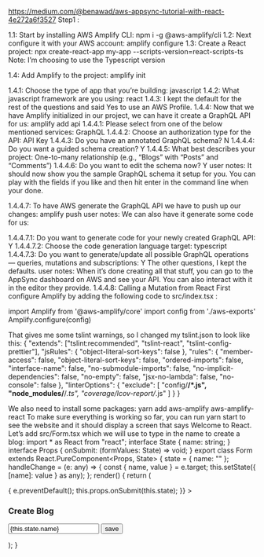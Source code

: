 https://medium.com/@benawad/aws-appsync-tutorial-with-react-4e272a6f3527
Step1 : 

1.1: Start by installing AWS Amplify CLI:
        npm i -g @aws-amplify/cli
1.2: Next configure it with your AWS account:
        amplify configure
1.3: Create a React project:
        npx create-react-app my-app --scripts-version=react-scripts-ts
Note:   I’m choosing to use the Typescript version

1.4: Add Amplify to the project:
        amplify init

1.4.1: Choose the type of app that you’re building: javascript
1.4.2: What javascript framework are you using: react
1.4.3: I kept the default for the rest of the questions and said Yes to use an AWS Profile.
1.4.4: Now that we have Amplify initialized in our project, we can have it create a GraphQL API for us:
        amplify add api
1.4.4.1: Please select from one of the below mentioned services: GraphQL
1.4.4.2: Choose an authorization type for the API: API Key
1.4.4.3: Do you have an annotated GraphQL schema? N
1.4.4.4: Do you want a guided schema creation? Y
1.4.4.5: What best describes your project: One-to-many relationship (e.g., “Blogs” with “Posts” and “Comments”)
1.4.4.6: Do you want to edit the schema now? Y
            user notes: 
                        It should now show you the sample GraphQL schema it setup for you. 
                        You can play with the fields if you like 
                        and then hit enter in the command line when your done.
                        
1.4.4.7: To have AWS generate the GraphQL API we have to push up our changes:
            amplify push
                user notes: We can also have it generate some code for us:

1.4.4.7.1: Do you want to generate code for your newly created GraphQL API: Y
1.4.4.7.2: Choose the code generation language target: typescript
1.4.4.7.3: Do you want to generate/update all possible GraphQL operations — queries, mutations and subscriptions: Y
The other questions, I kept the defaults.
                user notes:
                        When it’s done creating all that stuff, you can go to the AppSync dashboard on AWS
                        and see your API. You can also interact with it in the editor they provide.
1.4.4.8: Calling a Mutation from React
First configure Amplify by adding the following code to src/index.tsx :

import Amplify from '@aws-amplify/core'
import config from './aws-exports'
Amplify.configure(config)

That gives me some tslint warnings, so I changed my tslint.json to look like this:
{
"extends": ["tslint:recommended", "tslint-react", "tslint-config-prettier"],
"jsRules": {
"object-literal-sort-keys": false
},
"rules": {
"member-access": false,
"object-literal-sort-keys": false,
"ordered-imports": false,
"interface-name": false,
"no-submodule-imports": false,
"no-implicit-dependencies": false,
"no-empty": false,
"jsx-no-lambda": false,
"no-console": false
},
"linterOptions": {
"exclude": [
"config/**/*.js",
"node_modules/**/*.ts",
"coverage/lcov-report/*.js"
]
}
}

We also need to install some packages:
yarn add aws-amplify aws-amplify-react
To make sure everything is working so far, you can run yarn start to see the website and it should display a screen that says Welcome to React.
Let’s add src/Form.tsx which we will use to type in the name to create a blog:
import * as React from "react";
interface State {
name: string;
}
interface Props {
onSubmit: (formValues: State) => void;
}
export class Form extends React.PureComponent<Props, State> {
state = {
name: ""
};
handleChange = (e: any) => {
const { name, value } = e.target;
this.setState({ [name]: value } as any);
};
render() {
return (
<form
onSubmit={async e => {
e.preventDefault();
this.props.onSubmit(this.state);
}}
>
<h3>Create Blog</h3>
<input
name="name"
placeholder="name"
value={this.state.name}
onChange={this.handleChange}
/>
<button type="submit">save</button>
</form>
);
}
                        
